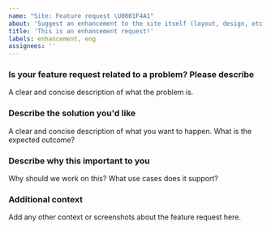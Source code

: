 ```yaml
---
name: "Site: Feature request \U0001F4A1"
about: 'Suggest an enhancement to the site itself (layout, design, etc.).'
title: 'This is an enhancement request!'
labels: enhancement, eng
assignees: ''
---
```


<!-- NOTE: New Relic is on a company-wide vacation the week of August 9 through
August 12. We'll take a look at your issue as soon as we're back on August 16. 
Or, if your issue is urgent, you can reach out to our support team 
at support.newrelic.com. -->

<!-- Please fill out each section below. This info allows our engineers to 
diagnose your issue as quickly as possible. This repo is public. Anything you 
share here is visible to the world. -->

<!-- DISCLAIMER: Not every feature request will be worked on, but hearing about 
what you want is important. Don't be afraid to add a feature request! -->

### Is your feature request related to a problem? Please describe

A clear and concise description of what the problem is.

### Describe the solution you'd like

A clear and concise description of what you want to happen. What is the expected outcome?

### Describe why this important to you

Why should we work on this? What use cases does it support?

### Additional context

Add any other context or screenshots about the feature request here.
